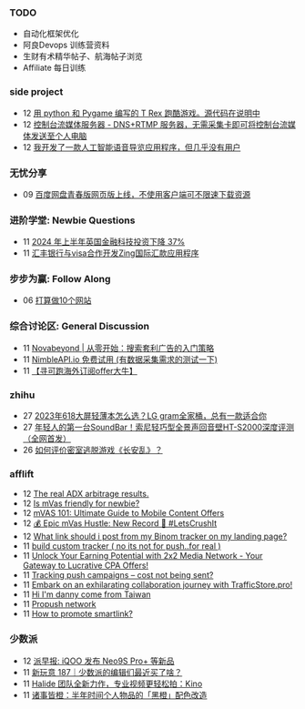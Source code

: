 ### TODO
-  自动化框架优化
-  阿良Devops 训练营资料
-  生财有术精华帖子、航海帖子浏览
-  Affiliate 每日训练

### side project
<!-- sideproject:START -->
-  12 [用 python 和 Pygame 编写的 T Rex 跑酷游戏。源代码在说明中](https://www.youtube.com/watch?v=pZySIXSelCA)
-  12 [控制台流媒体服务器 - DNS+RTMP 服务器，无需采集卡即可将控制台流媒体发送至个人电脑](https://github.com/Aioros/console-streaming-server)
-  12 [我开发了一款人工智能语音导览应用程序，但几乎没有用户](https://www.reddit.com/r/SideProject/comments/18gpp0e/ive_built_an_ai_audio_tour_app_but_have_almost_no/)<!-- sideproject:END -->


### 无忧分享
<!-- ruyo:START -->
-  09 [百度网盘青春版网页版上线，不使用客户端可不限速下载资源](https://51.ruyo.net/18709.html)<!-- ruyo:END -->

### 进阶学堂: Newbie Questions
<!-- advertcn1:START -->
-  11 [2024 年上半年英国金融科技投资下降 37%](https://www.advertcn.com/thread-115680-1-1.html)
-  11 [汇丰银行与visa合作开发Zing国际汇款应用程序](https://www.advertcn.com/thread-115679-1-1.html)<!-- advertcn1:END -->

### 步步为赢: Follow Along
<!-- advertcn2:START -->
-  06 [打算做10个网站](https://www.advertcn.com/thread-115247-1-1.html)<!-- advertcn2:END -->

### 综合讨论区: General Discussion
<!-- advertcn3:START -->
-  11 [Novabeyond | 从零开始：搜索套利广告的入门策略](https://www.advertcn.com/thread-115682-1-1.html)
-  11 [NimbleAPI.io 免费试用 &lpar;有数据采集需求的测试一下&rpar;](https://www.advertcn.com/thread-115681-1-1.html)
-  11 [【寻可跑海外订阅offer大牛】](https://www.advertcn.com/thread-115677-1-1.html)<!-- advertcn3:END -->


### zhihu
<!-- zhihu:START -->
-  27 [2023年618大屏轻薄本怎么选？LG gram全家桶，总有一款适合你](http://zhuanlan.zhihu.com/p/632641888?utm_campaign=rss&utm_medium=rss&utm_source=rss&utm_content=title)
-  27 [年轻人的第一台SoundBar！索尼轻巧型全景声回音壁HT-S2000深度评测（全网首发）](http://zhuanlan.zhihu.com/p/630990296?utm_campaign=rss&utm_medium=rss&utm_source=rss&utm_content=title)
-  26 [如何评价密室逃脱游戏《长安乱》？](http://www.zhihu.com/question/563950552/answer/3045961312?utm_campaign=rss&utm_medium=rss&utm_source=rss&utm_content=title)<!-- zhihu:END -->

### afflift
<!-- afflift:START -->
-  12 [The real ADX arbitrage results.](https://afflift.com/f/threads/the-real-adx-arbitrage-results.13310/)
-  12 [Is mVas friendly for newbie?](https://afflift.com/f/threads/is-mvas-friendly-for-newbie.13444/)
-  12 [mVAS 101: Ultimate Guide to Mobile Content Offers](https://afflift.com/f/threads/mvas-101-ultimate-guide-to-mobile-content-offers.11905/)
-  12 [💰 Epic mVas Hustle: New Record 🚀 #LetsCrushIt](https://afflift.com/f/threads/%F0%9F%92%B0-epic-mvas-hustle-new-record-%F0%9F%9A%80-letscrushit.12305/)
-  12 [What link should i post from my Binom tracker on my landing page?](https://afflift.com/f/threads/what-link-should-i-post-from-my-binom-tracker-on-my-landing-page.13410/)
-  11 [build custom tracker &lpar; no its not for push..for real &rpar;](https://afflift.com/f/threads/build-custom-tracker-no-its-not-for-push-for-real.13441/)
-  11 [Unlock Your Earning Potential with 2x2 Media Network - Your Gateway to Lucrative CPA Offers!](https://afflift.com/f/threads/unlock-your-earning-potential-with-2x2-media-network-your-gateway-to-lucrative-cpa-offers.12303/)
-  11 [Tracking push campaigns – cost not being sent?](https://afflift.com/f/threads/tracking-push-campaigns-%E2%80%93-cost-not-being-sent.13443/)
-  11 [Embark on an exhilarating collaboration journey with TrafficStore.pro!](https://afflift.com/f/threads/embark-on-an-exhilarating-collaboration-journey-with-trafficstore-pro.12220/)
-  11 [Hi I&#39;m danny come from Taiwan](https://afflift.com/f/threads/hi-im-danny-come-from-taiwan.13422/)
-  11 [Propush network](https://afflift.com/f/threads/propush-network.13345/)
-  11 [How to promote smartlink?](https://afflift.com/f/threads/how-to-promote-smartlink.13430/)<!-- afflift:END -->

### 少数派
<!-- sspai:START -->
-  12 [派早报: iQOO 发布 Neo9S Pro+ 等新品](https://sspai.com/post/90417)
-  11 [新玩意 187｜少数派的编辑们最近买了啥？](https://sspai.com/post/90396)
-  11 [Halide 团队全新力作，专业视频更轻松拍：Kino](https://sspai.com/post/90314)
-  11 [诸事皆橙：半年时间个人物品的「黑橙」配色改造](https://sspai.com/post/90236)<!-- sspai:END -->
